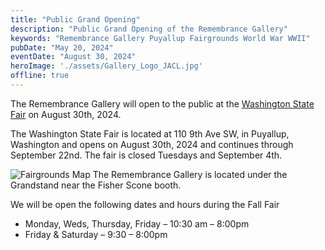 ```yaml
---
title: "Public Grand Opening"
description: "Public Grand Opening of the Remembrance Gallery"
keywords: "Remembrance Gallery Puyallup Fairgrounds World War WWII"
pubDate: "May 20, 2024"
eventDate: "August 30, 2024"
heroImage: './assets/Gallery_Logo_JACL.jpg'
offline: true
---
```


The Remembrance Gallery will open to the public at the [Washington State Fair](https://thefair.com) on August 30th, 2024.

The Washington State Fair is located at 110 9th Ave SW, in Puyallup, Washington and opens on August 30th, 2024 and continues through September 22nd. The fair is closed Tuesdays and September 4th.

![Fairgrounds Map](../galleryEvents/assets/Fairgrounds-map.jpg)
The Remembrance Gallery is located under the Grandstand near the Fisher Scone booth. 

We will be open the following dates and hours during the Fall Fair
* Monday, Weds, Thursday, Friday – 10:30 am – 8:00pm
* Friday & Saturday – 9:30 – 8:00pm